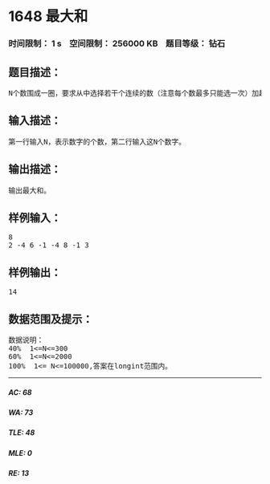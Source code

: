# 1648 最大和   
### 时间限制： 1 s&nbsp;&nbsp;&nbsp;&nbsp;空间限制： 256000 KB&nbsp;&nbsp;&nbsp;&nbsp;题目等级： 钻石  
## 题目描述：  

<pre>
N个数围成一圈，要求从中选择若干个连续的数（注意每个数最多只能选一次）加起来，问能形成的最大的和。
</pre>
  
  
## 输入描述：  

<pre>
第一行输入N，表示数字的个数，第二行输入这N个数字。
</pre>
  
  
## 输出描述：  

<pre>
输出最大和。
</pre>
  
  
## 样例输入：  

<pre>
8
2 -4 6 -1 -4 8 -1 3
</pre>
  
  
## 样例输出：  

<pre>
14
</pre>
  
  
## 数据范围及提示：  

<pre>
数据说明：
40%  1<=N<=300
60%  1<=N<=2000
100%  1<= N<=100000,答案在longint范围内。
</pre>
  
  
***  

##### AC: 68  
##### WA: 73  
##### TLE: 48  
##### MLE: 0  
##### RE: 13  

